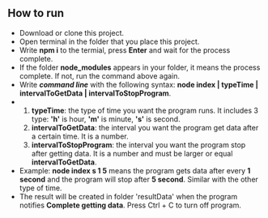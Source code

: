 ## How to run
* Download or clone this project.
* Open terminal in the folder that you place this project.
* Write **npm i** to the termial, press **Enter** and wait for the process complete.
* If the folder **node_modules** appears in your folder, it means the process complete. If not, run the command above again.
* Write ***command line*** with the following syntax:  **node index | typeTime | intervalToGetData | intervalToStopProgram**. 
* 1. **typeTime**: the type of time you want the program runs. It includes 3 type: **'h'** is hour, **'m'** is minute, **'s'** is second.
    2. **intervalToGetData**:  the interval you want the program get data after a certain time. It is a number.
    3. **intervalToStopProgram**: the interval you want the program stop after getting data. It is a number and must be larger or equal **intervalToGetData**.
* Example: **node index s 1 5** means the program gets data after every **1 second** and the program will stop after **5 second**. Similar with the other type of time.
* The result will be created in folder 'resultData' when the program notifies **Complete getting data**. Press Ctrl + C to turn off program.